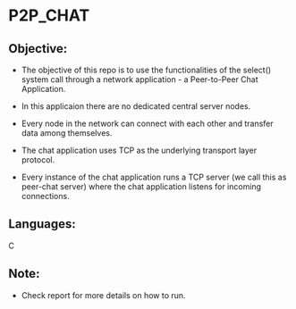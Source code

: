 # P2P_CHAT

## Objective:
* The objective of this repo is to use the functionalities of the select() system call
through a network application - a Peer-to-Peer Chat Application. 

* In this applicaion there are no dedicated central server nodes.

* Every node in the network can connect with each other and transfer data among themselves.

* The chat application uses TCP as the underlying transport layer protocol.

* Every instance of the chat application runs a TCP server (we call this as
peer-chat server) where the chat application listens for incoming connections.

## Languages:
C

## Note:
* Check report for more details on how to run.

